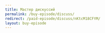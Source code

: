 ```yaml
---
title: Мастер дискуссий
permalink: /buy-episode/discuss/
redirect: /paid-episode/discuss/nKtcM18CFYM/
layout: buy-episode
---
```

